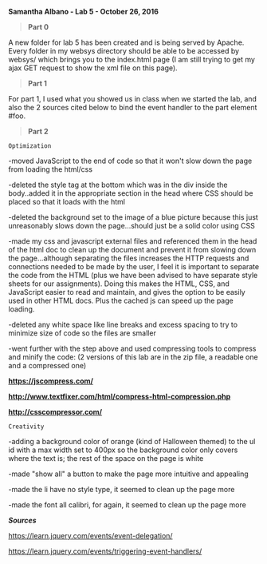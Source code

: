 **Samantha Albano - Lab 5 - October 26, 2016**

> **Part 0**

A new folder for lab 5 has been created and is being served by Apache. Every folder in my websys directory should be able to be accessed by websys/ which brings you to the index.html page (I am still trying to get my ajax GET request to show the xml file on this page).

> **Part 1**

For part 1, I used what you showed us in class when we started the lab, and also the 2 sources cited below to bind the event handler to the part element #foo. 

> **Part 2**

    Optimization

-moved JavaScript to the end of code so that it won't slow down the page from loading the html/css

-deleted the style tag at the bottom which was in the div inside the body..added it in the appropriate section in the head where CSS should be placed so that it loads with the html

-deleted the background set to the image of a blue picture because this just unreasonably slows down the page...should just be a solid color using CSS

-made my css and javascript external files and referenced them in the head of the html doc to clean up the document and prevent it from slowing down the page...although separating the files increases the HTTP requests and connections needed to be made by the user, I feel it is important to separate the code from the HTML (plus we have been advised to have separate style sheets for our assignments). Doing this makes the HTML, CSS, and JavaScript easier to read and maintain, and gives the option to be easily used in other HTML docs. Plus the cached js can speed up the page loading.

-deleted any white space like line breaks and excess spacing to try to minimize size of code so the files are smaller

-went further with the step above and used compressing tools to compress and minify the code:
(2 versions of this lab are in the zip file, a readable one and a compressed one)

**https://jscompress.com/**

**http://www.textfixer.com/html/compress-html-compression.php**

**http://csscompressor.com/**

    Creativity

-adding a background color of orange (kind of Halloween themed) to the ul id with a max width set to 400px so the background color only covers where the text is; the rest of the space on the page is white

-made "show all" a button to make the page more intuitive and appealing 

-made the li have no style type, it seemed to clean up the page more

-made the font all calibri, for again, it seemed to clean up the page more

***Sources***

https://learn.jquery.com/events/event-delegation/

https://learn.jquery.com/events/triggering-event-handlers/
